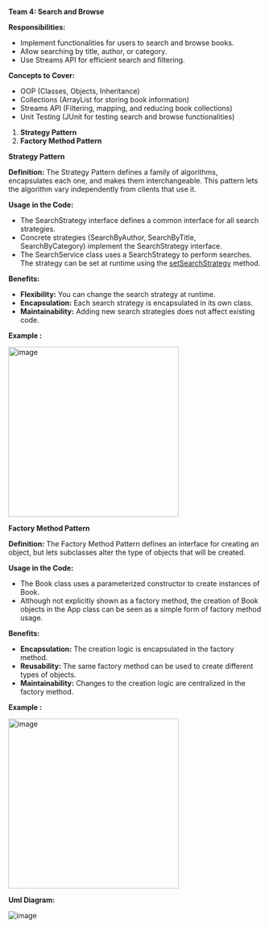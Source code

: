 **Team 4: Search and Browse**

**Responsibilities:**

- Implement functionalities for users to search and browse books.
- Allow searching by title, author, or category.
- Use Streams API for efficient search and filtering.

**Concepts to Cover:**

- OOP (Classes, Objects, Inheritance)
- Collections (ArrayList for storing book information)
- Streams API (Filtering, mapping, and reducing book collections)
- Unit Testing (JUnit for testing search and browse functionalities)

1. **Strategy Pattern**
2. **Factory Method Pattern**

**Strategy Pattern**

**Definition:** The Strategy Pattern defines a family of algorithms, encapsulates each one, and makes them interchangeable. This pattern lets the algorithm vary independently from clients that use it.

**Usage in the Code:**

- The SearchStrategy interface defines a common interface for all search strategies.
- Concrete strategies (SearchByAuthor, SearchByTitle, SearchByCategory) implement the SearchStrategy interface.
- The SearchService class uses a SearchStrategy to perform searches. The strategy can be set at runtime using the [setSearchStrategy](vscode-file://vscode-app/c:/Program%20Files/Microsoft%20VS%20Code/resources/app/out/vs/code/electron-sandbox/workbench/workbench.html"%20\o%20") method.

**Benefits:**

- **Flexibility:** You can change the search strategy at runtime.
- **Encapsulation:** Each search strategy is encapsulated in its own class.
- **Maintainability:** Adding new search strategies does not affect existing code.

**Example :**

<img width="338" alt="image" src="https://github.com/user-attachments/assets/8e01bda5-2d50-4a17-9e68-37a047ca17f8" />


**Factory Method Pattern**

**Definition:** The Factory Method Pattern defines an interface for creating an object, but lets subclasses alter the type of objects that will be created.

**Usage in the Code:**

- The Book class uses a parameterized constructor to create instances of Book.
- Although not explicitly shown as a factory method, the creation of Book objects in the App class can be seen as a simple form of factory method usage.

**Benefits:**

- **Encapsulation:** The creation logic is encapsulated in the factory method.
- **Reusability:** The same factory method can be used to create different types of objects.
- **Maintainability:** Changes to the creation logic are centralized in the factory method.

**Example :**

<img width="338" alt="image" src="https://github.com/user-attachments/assets/66eb80e9-c231-481a-b881-a3e9d31d8022" />



**Uml Diagram:**

![image](https://github.com/user-attachments/assets/ac0be2e8-2728-4716-8064-28074694f122)

